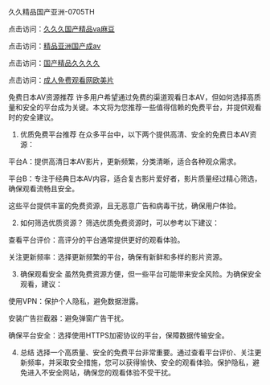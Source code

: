 久久精品国产亚洲-0705TH

点击访问：<a href="https://bsdf-5f5.pages.dev/">久久久国产精品ⅴa麻豆</a>

点击访问：<a href="https://gsd-agv.pages.dev/">精品亚洲国产成av</a>

点击访问：<a href="https://cfad.pages.dev/">国产精品久久久久</a>

点击访问：<a href="https://tfda.pages.dev/">成人免费观看网欧美片</a>



免费日本AV资源推荐
许多用户希望通过免费的渠道观看日本AV，但如何选择高质量和安全的平台成为关键。本文将为您推荐一些值得信赖的免费平台，并提供观看时的安全建议。

1. 优质免费平台推荐
在众多平台中，以下两个提供高清、安全的免费日本AV资源：

平台A：提供高清日本AV影片，更新频繁，分类清晰，适合各种观众需求。

平台B：专注于经典日本AV内容，适合复古影片爱好者，影片质量经过精心筛选，确保观看流畅且安全。

这些平台提供丰富的免费资源，且无恶意广告和病毒干扰，确保用户体验。

2. 如何筛选优质资源？
筛选优质免费资源时，可以参考以下建议：

查看平台评价：高评分的平台通常提供更好的观看体验。

关注更新频率：选择更新频繁的平台，确保有新鲜和多样的影片资源。

3. 确保观看安全
虽然免费资源方便，但一些平台可能带来安全风险。为确保安全观看，建议：

使用VPN：保护个人隐私，避免数据泄露。

安装广告拦截器：避免弹窗广告干扰。

确保平台安全：选择使用HTTPS加密协议的平台，保障数据传输安全。

4. 总结
选择一个高质量、安全的免费平台非常重要。通过查看平台评价、关注更新频率，并采取安全措施，您可以获得愉快、安全的观看体验。保护隐私，避免进入不安全网站，确保您的观看体验不受干扰。







<span style="display:none;">[Canonical link]( https://github.com/fk46169/4691685 ）</span>
